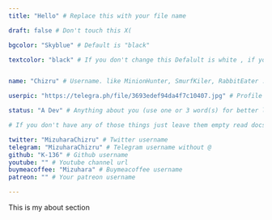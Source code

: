 ```yaml
---
title: "Hello" # Replace this with your file name

draft: false # Don't touch this X(

bgcolor: "Skyblue" # Default is "black"

textcolor: "black" # If you don't change this Defalult is white , if you use light color for bg leave it empty or if you you use dark color for bg use light color


name: "Chizru" # Username. like MinionHunter, SmurfKiler, RabbitEater ... this will work as your username

userpic: "https://telegra.ph/file/3693edef94da4f7c10407.jpg" # Profile Image LINK . you must add this. You can use any image svg/png/jpg/gif any

status: "A Dev" # Anything about you (use one or 3 word(s) for better looking)

# If you don't have any of those things just leave them empty read docs for more https://docs.coded.top

twitter: "MizuharaChizru" # Twitter username
telegram: "MizuharaChizru" # Telegram username without @
github: "K-136" # Github username
youtube: "" # Youtube channel url
buymeacoffee: "Mizuhara" # Buymeacoffee username
patreon: "" # Your patreon username 

---
```


<!-- Use this area for introduce yourself 'USE MARKDOWN'-->

This is my about section
